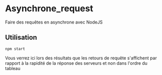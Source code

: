 # Asynchrone_request
Faire des requêtes en asynchrone avec NodeJS


## Utilisation

```
npm start
```

Vous verrez ici lors des résultats que les retours de requête s'affichent par rapport à la rapidité de la réponse des serveurs et non dans l'ordre du tableau 
